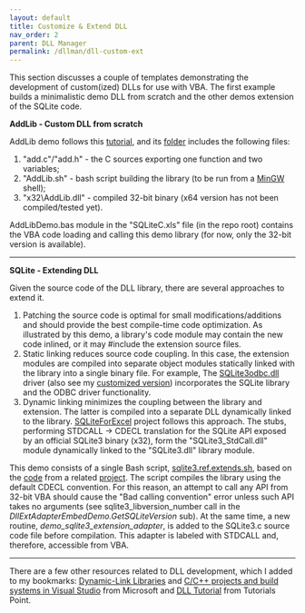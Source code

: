 ```yaml
---
layout: default
title: Customize & Extend DLL
nav_order: 2
parent: DLL Manager
permalink: /dllman/dll-custom-ext
---
```


This section discusses a couple of templates demonstrating the development of custom(ized) DLLs for use with VBA. The first example builds a minimalistic demo DLL from scratch and the other demos extension of the SQLite code.

**AddLib - Custom DLL from scratch**

AddLib demo follows this [tutorial][Transmission Zero], and its [folder][AddLib] includes the following files:

1. "add\.c"/"add\.h" - the C sources exporting one function and two variables;
2. "AddLib\.sh" - bash script building the library (to be run from a [MinGW][] shell);
3. "x32\\AddLib\.dll" - compiled 32-bit binary (x64 version has not been compiled/tested yet).

AddLibDemo.bas module in the "SQLiteC.xls" file (in the repo root) contains the VBA code loading and calling this demo library (for now, only the 32-bit version is available).

---

**SQLite - Extending DLL**

Given the source code of the DLL library, there are several approaches to extend it.

1. Patching the source code is optimal for small modifications/additions and should provide the best compile-time code optimization. As illustrated by this demo, a library's code module may contain the new code inlined, or it may #include the extension source files.  
2. Static linking reduces source code coupling. In this case, the extension modules are compiled into separate object modules statically linked with the library into a single binary file. For example, The [SQLite3odbc.dll][SQLiteODBC] driver (also see my [customized version][SQLiteODBC PG]) incorporates the SQLite library and the ODBC driver functionality.
3. Dynamic linking minimizes the coupling between the library and extension. The latter is compiled into a separate DLL dynamically linked to the library. [SQLiteForExcel][] project follows this approach. The stubs, performing STDCALL&nbsp;&rarr;&nbsp;CDECL translation for the SQLite API exposed by an official SQLite3 binary (x32), form the "SQLite3_StdCall.dll" module dynamically linked to the "SQLite3.dll" library module.

This demo consists of a single Bash script, [sqlite3\.ref\.extends\.sh][Dll adapter], based on the [code][SQLite ICU MinGW - Proxy] from a related [project][SQLite ICU MinGW]. The script compiles the library using the default CDECL convention. For this reason, an attempt to call any API from 32-bit VBA should cause the "Bad calling convention" error unless such API takes no arguments (see sqlite3_libversion_number call in the *DllExtAdapterEmbedDemo.GetSQLiteVersion* sub). At the same time, a new routine, *demo_sqlite3_extension_adapter*, is added to the SQLite3.c source code file before compilation. This adapter is labeled with STDCALL and, therefore, accessible from VBA.

---

There are a few other resources related to DLL development, which I added to my bookmarks: [Dynamic-Link Libraries][] and [C/C++ projects and build systems in Visual Studio][] from Microsoft and [DLL Tutorial][] from Tutorials Point.

<!-- References -->

[Transmission Zero]: https://www.transmissionzero.co.uk/computing/advanced-mingw-dll-topics/
[AddLib]: https://github.com/pchemguy/SQLiteC-for-VBA/tree/develop/Library/SQLiteCforVBA/Demo%20-%20DLL%20-%20STDCALL%20and%20Adapter/AddLib
[MinGW]: https://pchemguy.github.io/SQLite-ICU-MinGW/devenv
[SQLite ICU MinGW]: https://pchemguy.github.io/SQLite-ICU-MinGW/
[SQLite ICU MinGW - Proxy]: https://github.com/pchemguy/SQLite-ICU-MinGW/blob/master/MinGW/Proxy/sqlite3.ref.sh
[SQLiteODBC]: http://www.ch-werner.de/sqliteodbc/
[SQLiteODBC PG]: https://pchemguy.github.io/SQLite-ICU-MinGW/odbc
[SQLiteForExcel]: https://github.com/govert/SQLiteForExcel
[Dll adapter]: https://github.com/pchemguy/SQLiteC-for-VBA/tree/develop/Library/SQLiteCforVBA/Demo%20-%20DLL%20-%20STDCALL%20and%20Adapter/SQLite
[Dynamic-Link Libraries]: https://docs.microsoft.com/en-us/windows/win32/dlls/dynamic-link-libraries
[C/C++ projects and build systems in Visual Studio]: https://docs.microsoft.com/en-us/cpp/build/projects-and-build-systems-cpp
[DLL Tutorial]: https://www.tutorialspoint.com/dll/
